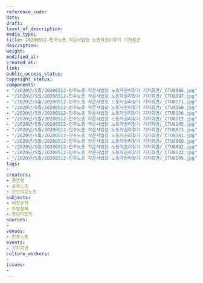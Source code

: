 ```yaml
---
reference_code: 
date: 
draft: 
level_of_description: 
media_type: 
title: 20200512-민주노총 작은사업장 노동자권리찾기 기자회견
description: 
weight: 
modified_at: 
created_at: 
link: 
public_access_status: 
copyright_status: 
components:
- "/2020년/5월/20200512-민주노총 작은사업장 노동자권리찾기 기자회견/_CTU8085.jpg"
- "/2020년/5월/20200512-민주노총 작은사업장 노동자권리찾기 기자회견/_CTU8097.jpg"
- "/2020년/5월/20200512-민주노총 작은사업장 노동자권리찾기 기자회견/_CTU8171.jpg"
- "/2020년/5월/20200512-민주노총 작은사업장 노동자권리찾기 기자회견/_CTU8160.jpg"
- "/2020년/5월/20200512-민주노총 작은사업장 노동자권리찾기 기자회견/_CTU8156.jpg"
- "/2020년/5월/20200512-민주노총 작은사업장 노동자권리찾기 기자회견/_CTU8112.jpg"
- "/2020년/5월/20200512-민주노총 작은사업장 노동자권리찾기 기자회견/_CTU8145.jpg"
- "/2020년/5월/20200512-민주노총 작은사업장 노동자권리찾기 기자회견/_CTU8073.jpg"
- "/2020년/5월/20200512-민주노총 작은사업장 노동자권리찾기 기자회견/_CTU8181.jpg"
- "/2020년/5월/20200512-민주노총 작은사업장 노동자권리찾기 기자회견/_CTU8060.jpg"
- "/2020년/5월/20200512-민주노총 작은사업장 노동자권리찾기 기자회견/_CTU8082.jpg"
- "/2020년/5월/20200512-민주노총 작은사업장 노동자권리찾기 기자회견/_CTU8122.jpg"
- "/2020년/5월/20200512-민주노총 작은사업장 노동자권리찾기 기자회견/_CTU8095.jpg"
tags:
- 
creators:
- 총연맹
- 금속노조
- 보건의료노조
subjects:
- 비정규직
- 차별철폐
- 청년미조직
sources:
- 
venues:
- 민주노총
events:
- 기자회견
culture_workers:
- 
issues:
- 
---
```


